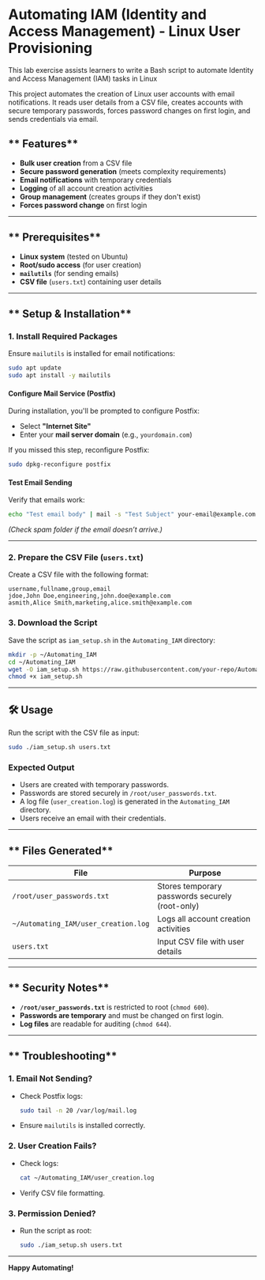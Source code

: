 # Automating IAM (Identity and Access Management) - Linux User Provisioning
This lab exercise assists learners to write a Bash script to automate Identity and Access  Management (IAM) tasks in Linux

This project automates the creation of Linux user accounts with email notifications. It reads user details from a CSV file, creates accounts with secure temporary passwords, forces password changes on first login, and sends credentials via email.

## ** Features**
- **Bulk user creation** from a CSV file
- **Secure password generation** (meets complexity requirements)
- **Email notifications** with temporary credentials
- **Logging** of all account creation activities
- **Group management** (creates groups if they don't exist)
- **Forces password change** on first login

---

## ** Prerequisites**
- **Linux system** (tested on Ubuntu)
- **Root/sudo access** (for user creation)
- **`mailutils`** (for sending emails)
- **CSV file** (`users.txt`) containing user details

---

## ** Setup & Installation**

### **1. Install Required Packages**
Ensure `mailutils` is installed for email notifications:
```bash
sudo apt update
sudo apt install -y mailutils
```

#### **Configure Mail Service (Postfix)**
During installation, you'll be prompted to configure Postfix:
- Select **"Internet Site"**  
- Enter your **mail server domain** (e.g., `yourdomain.com`)  

If you missed this step, reconfigure Postfix:
```bash
sudo dpkg-reconfigure postfix
```

#### **Test Email Sending**
Verify that emails work:
```bash
echo "Test email body" | mail -s "Test Subject" your-email@example.com
```
*(Check spam folder if the email doesn’t arrive.)*

---

### **2. Prepare the CSV File (`users.txt`)**
Create a CSV file with the following format:
```
username,fullname,group,email
jdoe,John Doe,engineering,john.doe@example.com
asmith,Alice Smith,marketing,alice.smith@example.com
```

### **3. Download the Script**
Save the script as `iam_setup.sh` in the `Automating_IAM` directory:
```bash
mkdir -p ~/Automating_IAM
cd ~/Automating_IAM
wget -O iam_setup.sh https://raw.githubusercontent.com/your-repo/Automating_IAM/main/iam_setup.sh
chmod +x iam_setup.sh
```

---

## **🛠 Usage**
Run the script with the CSV file as input:
```bash
sudo ./iam_setup.sh users.txt
```

### **Expected Output**
- Users are created with temporary passwords.
- Passwords are stored securely in `/root/user_passwords.txt`.
- A log file (`user_creation.log`) is generated in the `Automating_IAM` directory.
- Users receive an email with their credentials.

---

## ** Files Generated**
| File | Purpose |
|------|---------|
| `/root/user_passwords.txt` | Stores temporary passwords securely (root-only) |
| `~/Automating_IAM/user_creation.log` | Logs all account creation activities |
| `users.txt` | Input CSV file with user details |

---

## ** Security Notes**
- **`/root/user_passwords.txt`** is restricted to root (`chmod 600`).
- **Passwords are temporary** and must be changed on first login.
- **Log files** are readable for auditing (`chmod 644`).

---

## ** Troubleshooting**
### **1. Email Not Sending?**
- Check Postfix logs:
  ```bash
  sudo tail -n 20 /var/log/mail.log
  ```
- Ensure `mailutils` is installed correctly.

### **2. User Creation Fails?**
- Check logs:
  ```bash
  cat ~/Automating_IAM/user_creation.log
  ```
- Verify CSV file formatting.

### **3. Permission Denied?**
- Run the script as root:
  ```bash
  sudo ./iam_setup.sh users.txt
  ```

---

 **Happy Automating!** 